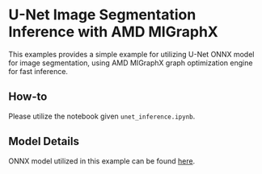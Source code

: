 # U-Net Image Segmentation Inference with AMD MIGraphX

This examples provides a simple example for utilizing U-Net ONNX model for image segmentation, using AMD MIGraphX graph optimization engine for fast inference.

## How-to
Please utilize the notebook given `unet_inference.ipynb`.

## Model Details
ONNX model utilized in this example can be found [here](https://www.dropbox.com/s/3ntkhyk30x05uuv/unet_13_256.onnx).